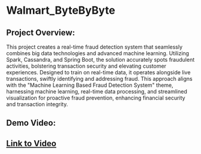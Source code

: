 # Walmart_ByteByByte

## Project Overview:
This project creates a real-time fraud detection system that seamlessly combines big data 
technologies and advanced machine learning. Utilizing Spark, Cassandra, and Spring Boot, the 
solution accurately spots fraudulent activities, bolstering transaction security and elevating 
customer experiences. Designed to train on real-time data, it operates alongside live transactions, 
swiftly identifying and addressing fraud. This approach aligns with the "Machine Learning Based 
Fraud Detection System" theme, harnessing machine learning, real-time data processing, and 
streamlined visualization for proactive fraud prevention, enhancing financial security and 
transaction integrity.

## Demo Video: 
## [Link to Video](https://youtu.be/NBoCV01r5Is)

